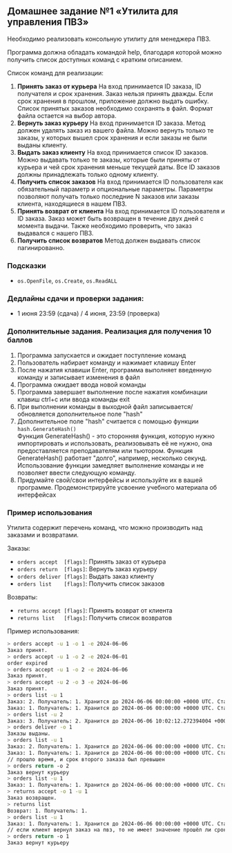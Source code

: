 ## Домашнее задание №1 «Утилита для управления ПВЗ»
Необходимо реализовать консольную утилиту для менеджера ПВЗ.

Программа должна обладать командой help, благодаря которой можно получить список доступных команд с кратким описанием.

Список команд для реализации:

1. **Принять заказ от курьера**
   На вход принимается ID заказа, ID получателя и срок хранения. Заказ нельзя принять дважды. Если срок хранения в прошлом, приложение должно выдать ошибку. Список принятых заказов необходимо сохранять в файл. Формат файла остается на выбор автора.
2. **Вернуть заказ курьеру**
   На вход принимается ID заказа. Метод должен удалять заказ из вашего файла. Можно вернуть только те заказы, у которых вышел срок хранения и если заказы не были выданы клиенту.
3. **Выдать заказ клиенту**
   На вход принимается список ID заказов. Можно выдавать только те заказы, которые были приняты от курьера и чей срок хранения меньше текущей даты. Все ID заказов должны принадлежать только одному клиенту.
4. **Получить список заказов**
   На вход принимается ID пользователя как обязательный параметр и опциональные параметры.
   Параметры позволяют получать только последние N заказов или заказы клиента, находящиеся в нашем ПВЗ.
5. **Принять возврат от клиента**
   На вход принимается ID пользователя и ID заказа. Заказ может быть возвращен в течение двух дней с момента выдачи. Также необходимо проверить, что заказ выдавался с нашего ПВЗ.
6. **Получить список возвратов**
   Метод должен выдавать список пагинированно.


### Подсказки
- `os.OpenFile`, `os.Create`, `os.ReadALL`

### Дедлайны сдачи и проверки задания:
- 1 июня 23:59 (сдача) / 4 июня, 23:59 (проверка)

### Дополнительные задания. Реализация для получения 10 баллов

1. Программа запускается и ожидает поступление команд
2. Пользователь набирает команду и нажимает клавишу Enter
3. После нажатия клавиши Enter, программа выполняет введенную команду и записывает изменения в файл
4. Программа ожидает ввода новой команды
5. Программа завершает выполнение после нажатия комбинации клавиш ctrl+c или ввода команды exit
6. При выполнении команды в выходной файл записывается/обновляется дополнительное поле "hash"
7. Дополнительное поле "hash" считается с помощью функции `hash.GenerateHash()`  
   Функция GenerateHash() - это сторонняя функция, которую нужно импортировать и использовать, реализовывать её не нужно, она предоставляется преподавателям или тьютором.
   Функция GenerateHash() работает "долго", например, несколько секунд. Использование функции замедляет выполнение команды и не позволяет ввести следующую команду.
8. Придумайте свой/свои интерфейсы и используйте их в вашей программе. Продемонстрируйте усвоение учебного материала об интерфейсах

### Пример использования

Утилита содержит перечень команд, что можно производить над заказами и возвратами.

Заказы:
  - `orders accept  [flags]`: Принять заказ от курьера
  - `orders return  [flags]`: Вернуть заказ курьеру
  - `orders deliver [flags]`: Выдать заказ клиенту
  - `orders list    [flags]`: Получить список заказов
	
Возвраты:
  - `returns accept [flags]`: Принять возврат от клиента
  - `returns list   [flags]`: Получить список возвратов

Пример использования:
```sh
> orders accept -u 1 -o 1 -e 2024-06-06
Заказ принят.
> orders accept -u 1 -o 2 -e 2024-06-01
order expired
> orders accept -u 1 -o 2 -e 2024-06-06
Заказ принят.
> orders accept -u 2 -o 3 -e 2024-06-06
Заказ принят.
> orders list -u 1 
Заказ: 2. Получатель: 1. Хранится до 2024-06-06 00:00:00 +0000 UTC. Статус: Принят
Заказ: 1. Получатель: 1. Хранится до 2024-06-06 00:00:00 +0000 UTC. Статус: Принят
> orders list -u 2
Заказ: 3. Получатель: 2. Хранится до 2024-06-06 10:02:12.272394004 +0000 UTC. Статус: Принят
> orders deliver -o 1
Заказы выданы.
> orders list -u 1
Заказ: 2. Получатель: 1. Хранится до 2024-06-06 00:00:00 +0000 UTC. Статус: Принят
Заказ: 1. Получатель: 1. Хранится до 2024-06-06 00:00:00 +0000 UTC. Статус: Забран
// прошло время, и срок второго заказа был превышен
> orders return -o 2
Заказ вернут курьеру
> orders list -u 1
Заказ: 1. Получатель: 1. Хранится до 2024-06-06 00:00:00 +0000 UTC. Статус: Забран
> returns accept -o 1 -u 1
Заказ возвращен.
> returns list
Возврат: 1. Получатель: 1.
> orders list -u 1
Заказ: 1. Получатель: 1. Хранится до 2024-06-06 00:00:00 +0000 UTC. Статус: Возвращен
// если клиент вернул заказ на пвз, то не имеет значение прошёл ли срок хранения: заказ можно вернуть курьеру
> orders return -o 1
Заказ вернут курьеру
```